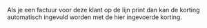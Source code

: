 Als je een factuur voor deze klant op de lijn print dan kan de korting automatisch ingevuld worden met de hier ingevoerde korting.